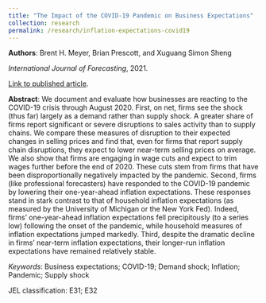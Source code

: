 ```yaml
---
title: "The Impact of the COVID-19 Pandemic on Business Expectations"
collection: research
permalink: /research/inflation-expectations-covid19
---
```


__Authors__: Brent H. Meyer, Brian Prescott, and Xuguang Simon Sheng

_International Journal of Forecasting_, 2021.

[Link to published article](https://doi.org/10.1016/j.ijforecast.2021.02.009).

**Abstract**: We document and evaluate how businesses are reacting to the COVID-19 crisis through August 2020. First, on net, firms see the shock (thus far) largely as a demand rather than supply shock. A greater share of firms report significant or severe disruptions to sales activity than to supply chains. We compare these measures of disruption to their expected changes in selling prices and find that, even for firms that report supply chain disruptions, they expect to lower near-term selling prices on average. We also show that firms are engaging in wage cuts and expect to trim wages further before the end of 2020. These cuts stem from firms that have been disproportionally negatively impacted by the pandemic. Second, firms (like professional forecasters) have responded to the COVID-19 pandemic by lowering their one-year-ahead inflation expectations. These responses stand in stark contrast to that of household inflation expectations (as measured by the University of Michigan or the New York Fed). Indeed, firms’ one-year-ahead inflation expectations fell precipitously (to a series low) following the onset of the pandemic, while household measures of inflation expectations jumped markedly. Third, despite the dramatic decline in firms’ near-term inflation expectations, their longer-run inflation expectations have remained relatively stable.

*Keywords*: Business expectations; COVID-19; Demand shock; Inflation; Pandemic; Supply shock

JEL classification: E31; E32